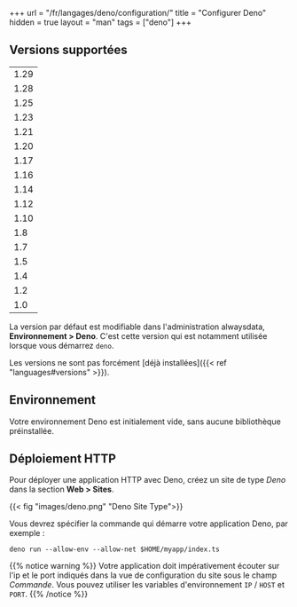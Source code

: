+++
url = "/fr/langages/deno/configuration/"
title = "Configurer Deno"
hidden = true
layout = "man"
tags = ["deno"]
+++

## Versions supportées

| |
|------|
| 1.29 |
| 1.28 |
| 1.25 |
| 1.23 |
| 1.21 |
| 1.20 |
| 1.17 |
| 1.16 |
| 1.14 |
| 1.12 |
| 1.10 |
| 1.8  |
| 1.7  |
| 1.5  |
| 1.4  |
| 1.2  |
| 1.0  |

La version par défaut est modifiable dans l'administration alwaysdata, **Environnement > Deno**. C'est cette version qui est notamment utilisée lorsque vous démarrez `deno`.

Les versions ne sont pas forcément [déjà installées]({{< ref "languages#versions" >}}).

## Environnement

Votre environnement Deno est initialement vide, sans aucune bibliothèque préinstallée.

## Déploiement HTTP

Pour déployer une application HTTP avec Deno, créez un site de type *Deno* dans la section **Web > Sites**.

{{< fig "images/deno.png" "Deno Site Type">}}

Vous devrez spécifier la commande qui démarre votre application Deno, par exemple :

```
deno run --allow-env --allow-net $HOME/myapp/index.ts
```

{{% notice warning %}}
Votre application doit impérativement écouter sur l'ip et le port indiqués dans la vue de configuration du site sous le champ *Commande*. Vous pouvez utiliser les variables d'environnement `IP` / `HOST` et `PORT`.
{{% /notice %}}
